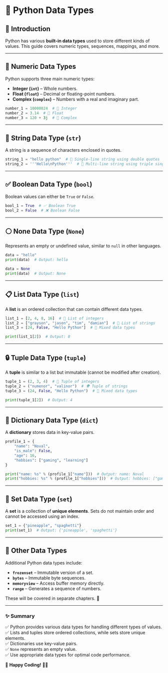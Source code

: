 # 🐍 Python Data Types

## 📌 Introduction
Python has various **built-in data types** used to store different kinds of values. This guide covers numeric types, sequences, mappings, and more.

---

## 🔢 Numeric Data Types
Python supports three main numeric types:

- **Integer (`int`)** – Whole numbers.
- **Float (`float`)** – Decimal or floating-point numbers.
- **Complex (`complex`)** – Numbers with a real and imaginary part.

```python
number_1 = 10000024  # 🔢 Integer
number_2 = 3.14  # 🔢 Float
number_3 = 120 + 3j  # 🔢 Complex
```

---

## 📝 String Data Type (`str`)
A string is a sequence of characters enclosed in quotes.

```python
string_1 = "hello python"  # 📜 Single-line string using double quotes
string_2 = '''Hello\nPython'''  # 📜 Multi-line string using triple single quotes
```

---

## ✅ Boolean Data Type (`bool`)
Boolean values can either be `True` or `False`.

```python
bool_1 = True  # ✅ Boolean True
bool_2 = False  # ❌ Boolean False
```

---

## ⚪ None Data Type (`None`)
Represents an empty or undefined value, similar to `null` in other languages.

```python
data = "hello"
print(data)  # Output: hello

data = None
print(data)  # Output: None
```

---

## 📋 List Data Type (`list`)
A **list** is an ordered collection that can contain different data types.

```python
list_1 = [2, 4, 8, 16]  # 🔢 List of integers
list_2 = ["grayson", "jason", "tim", "damian"]  # 🧑 List of strings
list_3 = [24, False, "Hello Python"]  # 🔀 Mixed data types

print(list_1[2])  # Output: 8
```

---

## 🔒 Tuple Data Type (`tuple`)
A **tuple** is similar to a list but immutable (cannot be modified after creation).

```python
tuple_1 = (2, 3, 4)  # 🔢 Tuple of integers
tuple_2 = ("numenor", "valinor")  # 🌍 Tuple of strings
tuple_3 = (24, False, "Hello Python")  # 🔀 Mixed data types

print(tuple_1[2])  # Output: 4
```

---

## 🔑 Dictionary Data Type (`dict`)
A **dictionary** stores data in key-value pairs.

```python
profile_1 = {
    "name": "Noval",
    "is_male": False,
    "age": 16,
    "hobbies": ["gaming", "learning"]
}

print("name: %s" % (profile_1["name"]))  # Output: name: Noval
print("hobbies: %s" % (profile_1["hobbies"]))  # Output: hobbies: ["gaming", "learning"]
```

---

## 🎯 Set Data Type (`set`)
A **set** is a collection of **unique elements**. Sets do not maintain order and cannot be accessed using an index.

```python
set_1 = {"pineapple", "spaghetti"}
print(set_1)  # Output: {'pineapple', 'spaghetti'}
```

---

## 📌 Other Data Types
Additional Python data types include:
- **`frozenset`** – Immutable version of a set.
- **`bytes`** – Immutable byte sequences.
- **`memoryview`** – Access buffer memory directly.
- **`range`** – Generates a sequence of numbers.

These will be covered in separate chapters. 🚀

---

### ✨ Summary
✅ Python provides various data types for handling different types of values.\
✅ Lists and tuples store ordered collections, while sets store unique elements.\
✅ Dictionaries use key-value pairs.\
✅ `None` represents an empty value.\
✅ Use appropriate data types for optimal code performance.

🚀 **Happy Coding!** 🐍🎉